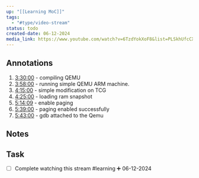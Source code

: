 ```yaml
---
up: "[[Learning MoC]]"
tags:
  - "#type/video-stream"
status: todo
created-date: 06-12-2024
media_link: https://www.youtube.com/watch?v=6TzdYokXoF8&list=PLSkhUfcCXvqHpQ1aL-HZzZvOxY5L2F_NA&index=12
---
```


## Annotations

1. [3:30:00]() - compiling QEMU
2. [3:58:00]() - running simple QEMU ARM machine.
3. [4:15:00]() - simple modification on TCG
4. [4:25:00]() - loading ram snapshot
5. [5:14:09]() - enable paging
6. [5:39:00]() - paging enabled successfully
7. [5:43:00]() - gdb attached to the Qemu

## Notes

## Task

- [ ] Complete watching this stream #learning ➕ 06-12-2024